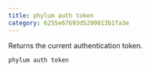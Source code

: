 ```yaml
---
title: phylum auth token
category: 6255e67693d5200013b1fa3e
---
```


Returns the current authentication token.

```sh
phylum auth token
```
